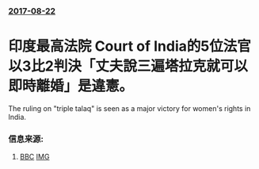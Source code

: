 ### [2017-08-22](/news/2017/08/22/index.md)

##### 
# 印度最高法院 Court of India的5位法官以3比2判決「丈夫說三遍塔拉克就可以即時離婚」是違憲。 

The ruling on "triple talaq" is seen as a major victory for women's rights in India.


### 信息来源:

1. [BBC](http://www.bbc.co.uk/news/world-asia-india-41008802) [IMG](https://ichef.bbci.co.uk/news/1024/branded_news/132DB/production/_95455587_gettyimages-147021677.jpg)
